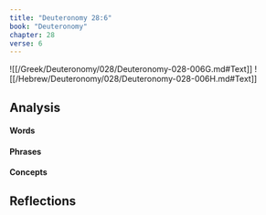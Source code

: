 ```yaml
---
title: "Deuteronomy 28:6"
book: "Deuteronomy"
chapter: 28
verse: 6
---
```

![[/Greek/Deuteronomy/028/Deuteronomy-028-006G.md#Text]]
![[/Hebrew/Deuteronomy/028/Deuteronomy-028-006H.md#Text]]

## Analysis

#### Words

#### Phrases

#### Concepts

## Reflections

